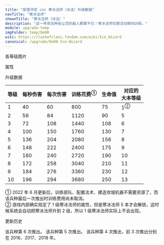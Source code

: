 ```yaml
---
title: "部落冲突 coc 寒冰法师（冰法）升级数据"
navTitle: "寒冰法师"
shownTitle: "寒冰法师（冰法）"
description: "这一传奇兵种会让您的敌人颤栗不已！寒冰法师仅限活动期间训练。"
module: upgrade-temp
imgFolder: temp/0e00
wiki: https://clashofclans.fandom.com/wiki/Ice_Wizard
canonical: /upgrade/0e00-Ice-Wizard
---
```


<UnitInfo :folder="$frontmatter.imgFolder" imgSrc="Ice_Wizard_info.png" :imgAlt="$frontmatter.navTitle" :description="$frontmatter.description" />

<SmallTitle>各等级图片</SmallTitle>

<Panel>
    <UnitImgGroup :folder="$frontmatter.imgFolder">
        <UnitImg imgTitle="所有等级" imgSrc="Ice_Wizard1.png" />
    </UnitImgGroup>
</Panel>

<SmallTitle>属性</SmallTitle>

<UnitProperties>
    <UnitProperty pKey="攻击偏好" pValue="防御建筑" />
    <UnitProperty pKey="伤害类型" pValue="单体伤害" />
    <UnitProperty pKey="攻击的目标" pValue="地面和空中目标" />
    <UnitProperty pKey="占据人口" pValue="4" />
    <UnitProperty pKey="移动速度" pValue="1.6 格/秒" />
    <UnitProperty pKey="攻击速度" pValue="1.5 秒/次" />
    <UnitProperty pKey="攻击距离" pValue="3 格" />
    <UnitProperty pKey="所需训练营等级" pValue="7" />
    <UnitProperty pKey="所需大本等级" pValue="5" />    
    <UnitProperty pKey="特殊技能" pValue="被击中的目标会减速" />
    <UnitProperty pKey="速度降低" pValue="50% 攻速<br>50% 移速" />
    <UnitProperty pKey="训练时间" pValue="30" :oldTrainingSystem="true" />
</UnitProperties>

<SmallTitle>升级数据</SmallTitle>

<script setup>
const tableExtraInfo = [
    {
        "column": 3,
        "type": "trainingCost",
        "icon": "Elixir"
    }
];
</script>

<UnitTable :tableExtraInfo="tableExtraInfo">

| 等级 | 每秒伤害 | 每次伤害 |训练花费<sup>①</sup>| 生命值 |对应的<br>大本等级|
| ---- |  ----   |  ----   |        ----       |  ----  |       ----      |
|   1  |    40   |    60   |         800       |    75  |  1<sup>②</sup>  |
|   2  |    56   |    84   |        1120       |    90  |        5        |
|   3  |    72   |   108   |        1440       |   108  |        6        |
|   4  |   100   |   150   |        1760       |   130  |        7        |
|   5  |   136   |   204   |        2080       |   156  |        8        |
|   6  |   148   |   222   |        2400       |   175  |        9        |
|   7  |   160   |   240   |        2720       |   190  |       10        |
|   8  |   172   |   258   |        3040       |   210  |       11        |
|   9  |   184   |   276   |        3360       |   230  |       12        |
|  10  |   196   |   294   |        3680       |   250  |       13        |
</UnitTable>

① 2022 年 6 月更新后，训练部队、配置法术、建造攻城机器不需要资源了，而该兵种最后一次推出时训练费用尚未取消。<br>
② 游戏内部确实规定了 1 级寒冰法师的属性，但是寒冰法师 5 本才会解锁，这时候系统会自动把寒冰法师升到 2 级，所以 1 级寒冰法师实际上不会出现。

<SmallTitle>更新历史</SmallTitle>

<Timeline>
    <TimelineItem date="2021/12">
        <TimelineRow>该兵种第 6 次推出。</TimelineRow>
    </TimelineItem>
    <TimelineItem date="2020/12">
        <TimelineRow>该兵种第 5 次推出。</TimelineRow>
    </TimelineItem>
    <TimelineItem date="2019/12">
        <TimelineRow>该兵种第 4 次推出，前 3 次推出分别在 2016、2017、2018 年。</TimelineRow>
    </TimelineItem>
    <TimelineItem :historyBottom="true" />
</Timeline>